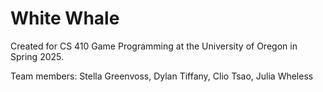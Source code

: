 # White Whale
 
Created for CS 410 Game Programming at the University of Oregon in Spring 2025.

Team members: Stella Greenvoss, Dylan Tiffany, Clio Tsao, Julia Wheless
